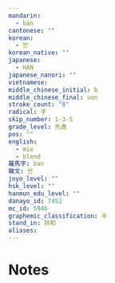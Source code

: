```yaml
---
mandarin:
  - bàn
cantonese: ""
korean:
  - 반
korean_native: ""
japanese:
  - HAN
japanese_nanori: ""
vietnamese:
middle_chinese_initial: b
middle_chinese_final: uɑn
stroke_count: "8"
radical: 手
skip_number: 1-3-5
grade_level: 先進
pos: ""
english:
  - mix
  - blend
羅馬字: ban
韓文: 반
joyo_level: ""
hsk_level: ""
hanmun_edu_level: ""
danayo_id: 7452
mc_id: 5946
graphemic_classification: 半
stand_in: 拌和
aliases:
---
```


# Notes
